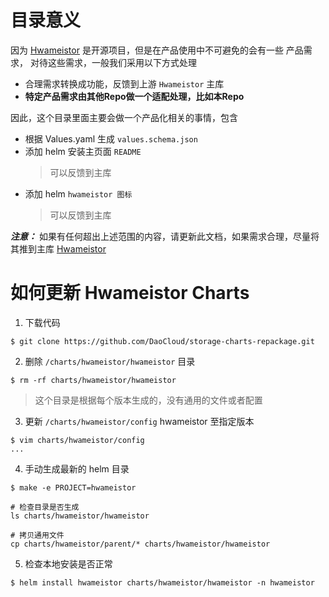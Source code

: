 # 目录意义
因为 [Hwameistor](https://github.com/hwameistor/hwameistor) 是开源项目，但是在产品使用中不可避免的会有一些
产品需求， 对待这些需求，一般我们采用以下方式处理

* 合理需求转换成功能，反馈到上游 `Hwameistor` 主库
* **特定产品需求由其他Repo做一个适配处理，比如本Repo**

因此，这个目录里面主要会做一个产品化相关的事情，包含

* 根据 Values.yaml 生成 `values.schema.json`
* 添加 helm 安装主页面 `README`
    > 可以反馈到主库
* 添加 helm `hwameistor 图标` 
    > 可以反馈到主库
  
***注意：*** 如果有任何超出上述范围的内容，请更新此文档，如果需求合理，尽量将其推到主库 [Hwameistor](https://github.com/hwameistor/hwameistor)

# 如何更新 Hwameistor Charts
1. 下载代码
```shell
$ git clone https://github.com/DaoCloud/storage-charts-repackage.git
```

2. 删除 `/charts/hwameistor/hwameistor` 目录
```shell
$ rm -rf charts/hwameistor/hwameistor
```
> 这个目录是根据每个版本生成的，没有通用的文件或者配置

3. 更新 `/charts/hwameistor/config` hwameistor 至指定版本
```shell
$ vim charts/hwameistor/config
...
```

4. 手动生成最新的 helm 目录
```shell
$ make -e PROJECT=hwameistor

# 检查目录是否生成
ls charts/hwameistor/hwameistor

# 拷贝通用文件
cp charts/hwameistor/parent/* charts/hwameistor/hwameistor
```

5. 检查本地安装是否正常
```shell
$ helm install hwameistor charts/hwameistor/hwameistor -n hwameistor
```